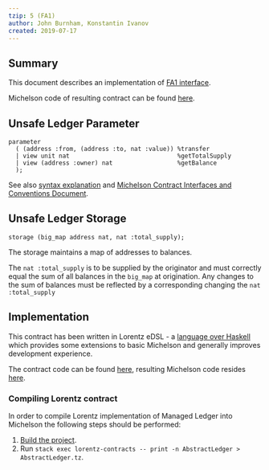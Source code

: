```yaml
---
tzip: 5 (FA1)
author: John Burnham, Konstantin Ivanov
created: 2019-07-17
---
```


## Summary

This document describes an implementation of [FA1 interface](/Proposals/TZIP-0005/FA1.md).

Michelson code of resulting contract can be found [here](/Proposals/TZIP-0005/AbstractLedger.tz).

## Unsafe Ledger Parameter

```
parameter
  ( (address :from, (address :to, nat :value)) %transfer
  | view unit nat                              %getTotalSupply
  | view (address :owner) nat                  %getBalance
  );
```

See also [syntax explanation](/Proposals/TZIP-0004/A1.md#pairs-and-ors-syntax-sugar) and [Michelson Contract Interfaces and Conventions Document](/Proposals/TZIP-0004/A1.md#view-entrypoints).

## Unsafe Ledger Storage

```
storage (big_map address nat, nat :total_supply);
```

The storage maintains a map of addresses to balances.

The `nat :total_supply` is to be supplied by the originator and must correctly
equal the sum of all balances in the `big_map` at origination. Any changes to
the sum of balances must be reflected by a corresponding changing the `nat
:total_supply`

## Implementation

This contract has been written in Lorentz eDSL - a [language over Haskell](https://hackage.haskell.org/package/morley-0.3.0.1) which provides some extensions to basic Michelson and generally improves development experience.

The contract code can be found
[here](https://gitlab.com/morley-framework/morley/blob/ce28076a79b93d48aa7745271e6a1395b8b9e50d/lorentz-contracts/src/Lorentz/Contracts/AbstractLedger.hs), resulting Michelson code resides [here](/Proposals/TZIP-0005/AbstractLedger.tz).

### Compiling Lorentz contract

In order to compile Lorentz implementation of Managed Ledger into Michelson the following steps should be performed:
1. [Build the project](https://gitlab.com/morley-framework/morley/blob/ce28076a79b93d48aa7745271e6a1395b8b9e50d/README.md#running-and-building).
2. Run `stack exec lorentz-contracts -- print -n AbstractLedger > AbstractLedger.tz`.
